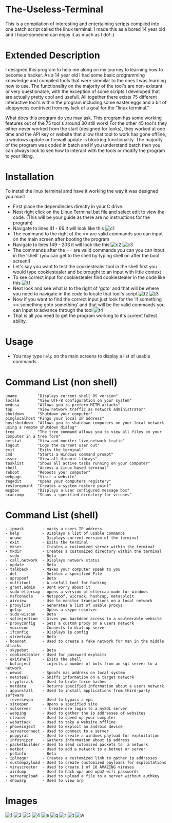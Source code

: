 # The-Useless-Terminal
This is a compilation of interesting and entertaining scripts compiled into one batch script called the linux terminal. I made this as a bored 14 year old and I hope someone can enjoy it as much as I do! :)

# Extended Description
I designed this program to help me along on my journey to learning how to become a hacker. As a 14 year old I had some basic programming knowledge and compiled tools that were simmilar to the ones I was learning how to use. The functionality on the majority of the tool's are non-existant or very questionable, with the exception of some scripts I developed that are actually pretty cool and usefull. All together there exists 75 different interactive tool's within the program including some easter eggs and a bit of sloppyness contrived from my lack of a goal for the "linux terminal."

What does this program do you may ask. This program has some working features out of the 75 tool's around 30 still work! For the other 45 tool's they either never worked from the start (designed for looks), they worked at one time and the API key or website that allow that tool to work has gone offline, a windows update or firewall update is blocking functionality. The majority of the program was coded in batch and if you understand batch then you can always look to see how to interact with the tools or modify the program to your liking.

# Installation
To install the linux terminal amd have it working the way it was designed you must
- First place the dependincies directly in your C drive.
- Next right click on the Linux Terminal.bat file and select edit to view the code. (This will be your guide as there are no instructions for the program)
- Navigate to lines 41 - 66 it will look like this
![c1](https://github.com/Matrix07ksa/Brute_Force/assets/149164084/3bb06993-4fa0-4ebe-8e76-d21b9e2d473b)
- The command to the right of the == are valid commands you can input on the main screen after booting the program
- Navigate to lines 149 - 203 it will look like this
![c2](https://github.com/Matrix07ksa/Brute_Force/assets/149164084/b499379d-350f-4ca3-8f34-4470f89a46d6)
![c3](https://github.com/Matrix07ksa/Brute_Force/assets/149164084/bc583abb-ef48-496b-b331-e2fdd44b8986)
- The commands after the == are valid commands you can you can input in the 'shell' (you can get to the shell by typing shell on after the boot screen!)
- Let's say you want to test the cookiestealer tool in the shell first you would type cookiestealer and be brought to an input with little context
- To see correct input for cookiestealer find cookiestealer in the code like this
![t1](https://github.com/Matrix07ksa/Brute_Force/assets/149164084/3acd1141-7d07-48be-a9ea-7619aa2ce674)
- Next look and see what is to the right of 'goto' and that will be where you need to navigate in the code to locate that tool's script
![t2](https://github.com/Matrix07ksa/Brute_Force/assets/149164084/da8c9143-4114-448a-820e-c291dd336c19)
![t3](https://github.com/Matrix07ksa/Brute_Force/assets/149164084/d1a39393-f96c-4efe-8d4e-bcedb86f1433)
- Now if you want to find the correct input just look for the 'if something == something goto something' and that will be the valid commands you can input to advance through the tool
![t4](https://github.com/Matrix07ksa/Brute_Force/assets/149164084/d995d860-6930-47ed-b4dd-40b789b6a20f)
- That is all you need to get the program working to it's current fullest ability.

# Usage
- You may type ```help``` on the main screens to display a list of usable commands

# Command List (non shell)
```
uname         "Displays current shell OS version"
locale        "View UTF-8 configuration on your system"
medusa        "Allows you to preform MITM attacks"
top           "View network traffic as network administrator"
shutdown      "Shutdown your computer"
pinglocalhost "Pings your local IP address"
hostshutdown  "Allows you to shutdown computers on your local network using a remote shutdown dialog"
tree          "The tree command allows you to view all files on your computer in a tree form"
netstat       "View and moniter live network trafic"
logout        "Logs the current user out"
exit          "Exits the terminal"
cmd           "Starts a Windows command prompt"
assoc         "View all dinamic librays"
tasklist      "Shows all active tasks running on your computer"
shell         "Access a Linux based terminal"
reboot        "Reboots your computer"
webpage       "Visit a website"
regedit       "Opens your computers registery"
restorepoint  "Creates a system restore point"
msgbox        "Displays a user configured message box"
scancomp      "Scans a specified directory for viruses"
```

# Command List (shell)
```
- ipmask        - masks a users IP address
- help          - Displays a list of usable commands
- uname         - Displays current version of the terminal
- exit          - Exits the terminal
- mkser         - Creates a customized server within the terminal
- mkdir         - Creates a customized directory within the terminal
- sudo          - Beta
- call.network  - Displays network status
- update        - Beta
- talkback      - Makes your computer speak to you
- del           - Deletes a specified File
- aprspoof      - Beta
- multitool     - A usefull tool for hacking
- grant.admin   - Dont worry about it
- sudo-ettercap - opens a version of ettercap made for windows
- msfconsole    - Netspoof, wicrack, hashcap, metasploit
- airview       - Use to monitor transactions on a local network
- proxylist     - Generates a list of usable proxys
- getip         - Opens a skype resolver
- sudo-wiscan   - Beta
- sqlinjection  - Gives you backdoor access to a voulnerable website
- proxyconfig   - Sets a custom proxy on a users network
- voicecon      - Connects to dial-up server
- ifconfig      - Displays Ip config
- streetcam     - Beta
- hoaxnet       - Used to create a fake network for man in the middle attacks
- skypebot      - Beta
- cookiestealer - Used for password exploits
- exitshell     - Exits the shell
- botinject     - injects a number of bots from an sql server to a network
- newid         - Spoofs mac address on local system
- netsteal      - Sniffs information on a target network
- cryptcrack    - Used to brute force hashes
- netdata       - Returns specified information about a users network
- appinstall    - Used to install applications from third-party software
- reversevpn    - Used to bypass a vpn
- siteopen      - Opens a specified site
- sqlserver      - Create ore login to a mySQL server
- webping       - Used to gather the ip addresses of websites
- cleaner       - Used to speed up your computer
- webattack     - Used to take a website offline
- phoneinject   - Used to exploit an android device
- serverconnect - Used to connect to a server
- puppyrat      - Used to create a windows payload for exploitation
- infosniper    - Gathers information about ip address
- packetbuilder - Used to send cutomized packets to  a network
- netbot        - Used to add a network to a botnet or server
- ps3info       - Beta
- iplogger      - Creates a customized link to gather ip addresses
- custompayload - Used to create customized payloads for exploitations
- viruscreator  - Used to create 1 of 10 AMAZING viruses
- airdump       - Used to hack wpa and wpa2 wifi passwords
- serverupload  - Used to upload a file to a server without authkey
- showarp       - Used to view arp
```

# Images

![1](https://github.com/blackmagic2023/The-Useless-Terminal/assets/149164084/d39d3a32-17f8-44ff-ada3-65b579703bef)
![2](https://github.com/Matrix07ksa/Brute_Force/assets/149164084/bd372a79-4b57-4fcb-9105-682585a0e1be)
![3](https://github.com/Matrix07ksa/Brute_Force/assets/149164084/0f0832f9-c307-46d5-9b18-4b60b96764cd)
![4](https://github.com/Matrix07ksa/Brute_Force/assets/149164084/7c123aaa-20d2-4f95-9ece-7fe6f2c09dec)
![e](https://github.com/Matrix07ksa/Brute_Force/assets/149164084/4392d7f8-e2fc-4ea2-b841-16cc541c329d)
![q](https://github.com/Matrix07ksa/Brute_Force/assets/149164084/492692fd-c07d-47a5-af53-f6945bd69fd2)
![r](https://github.com/Matrix07ksa/Brute_Force/assets/149164084/54370a30-3f16-401d-8f77-93e9e0a268a1)
![t](https://github.com/Matrix07ksa/Brute_Force/assets/149164084/484b7135-fb91-4066-8c38-1351f1ee8e4d)
![w](https://github.com/Matrix07ksa/Brute_Force/assets/149164084/e72a17ae-57ff-4180-91ab-4bd49f2377c6)

